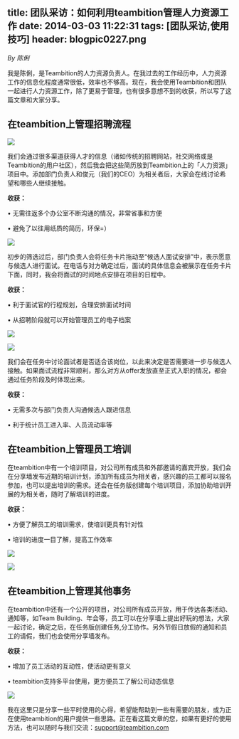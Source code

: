 title: 团队采访：如何利用teambition管理人力资源工作
date: 2014-03-03 11:22:31
tags: [团队采访,使用技巧]
header: blogpic0227.png
---
_By 陈俐_

我是陈俐，是Teambition的人力资源负责人。在我过去的工作经历中，人力资源工作的信息化程度通常很低，效率也不够高。现在，我会使用Teambition和团队一起进行人力资源工作，除了更易于管理，也有很多意想不到的收获，所以写了这篇文章和大家分享。 

**在teambition上管理招聘流程**
----------------------


![](/blog/image/13938169826691.jpg)

我们会通过很多渠道获得人才的信息（诸如传统的招聘网站，社交网络或是Teambition的用户社区），然后我会把这些简历放到Teambition上的「人力资源」项目中。添加部门负责人和俊元（我们的CEO）为相关者后，大家会在线讨论希望和哪些人继续接触。

**收获：**

• 无需往返多个办公室不断沟通的情况，非常省事和方便

• 避免了以往用纸质的简历，环保=）

![](/blog/image/13938170726962.jpg)

初步的筛选过后，部门负责人会将任务卡片拖动至“候选人面试安排”中，表示愿意与候选人进行面试。在电话与对方确定过后，面试的具体信息会被展示在任务卡片下面，同时，我会将面试的时间地点安排在项目的日程中。

**收获：**

• 利于面试官的行程规划，合理安排面试时间

• 从招聘阶段就可以开始管理员工的电子档案

![](/blog/image/13938171122693.jpg)

![](/blog/image/13938171218254.jpg)

我们会在任务中讨论面试者是否适合该岗位，以此来决定是否需要进一步与候选人接触。如果面试流程非常顺利，那么对方从offer发放直至正式入职的情况，都会通过任务阶段及时体现出来。

**收获：**

• 无需多次与部门负责人沟通候选人跟进信息

• 利于统计员工进入率、人员流动率等


**在teambition上管理员工培训**
----------------------


在teambition中有一个培训项目，对公司所有成员和外部邀请的嘉宾开放，我们会在分享墙发布近期的培训计划，添加所有成员为相关者，感兴趣的员工都可以报名参加，也可以提出培训的需求。还会在任务版创建每个培训项目，添加协助培训开展的为相关者，随时了解培训的进度。

**收获：**

• 方便了解员工的培训需求，使培训更具有针对性

• 培训的进度一目了解，提高工作效率 

![](/blog/image/13938172185145.jpg)

![](/blog/image/13938172286826.jpg)


**在teambition上管理其他事务**
----------------------


在teambition中还有一个公开的项目，对公司所有成员开放，用于传达各类活动、通知等，如Team Building、年会等，员工可以在分享墙上提出好玩的想法，大家一起讨论，确定之后，在任务版创建任务,分工协作。另外节假日放假的通知和员工的请假，我们也会使用分享墙发布。

**收获：**

• 增加了员工活动的互动性，使活动更有意义

• teambition支持多平台使用，更方便员工了解公司动态信息

![](/blog/image/7.jpg)

我在这里只是分享一些平时使用的心得，希望能帮助到一些有需要的朋友，或为正在使用teambition的用户提供一些思路。正在看这篇文章的您，如果有更好的使用方法，也可以随时与我们交流：support@teambition.com
